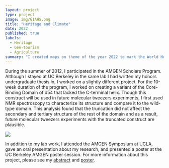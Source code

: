 ```yaml
---
layout: project
type: project
image: img/GIAHS.png
title: "Heritage and Climate"
date: 2022
published: true
labels:
  - Heritage
  - Geo-tourism
  - Agriculture
summary: "I created maps on theme of the year 2022 to mark the World Heritage Day 2022 on global, national and regional level"
---
```


During the summer of 2012, I participated in the AMGEN Scholars Program. Although I stayed at UC Berkeley in the same lab I had written my honors undergraduate thesis in, I worked on a slightly different project. For the 10-week duration of the program, I worked on creating a variant of the Core-Binding Domain of σ54 that lacked the C-terminal helix. Though this construct will be used in future molecular tweezers experiments, I first used NMR spectroscopy to characterize its structure and compare it to the wild-type domain. This analysis found that the truncation did not affect the secondary and tertiary structure of the rest of the domain and as a result, future molecular tweezers experiments with the truncated construct are plausible.

<img class="img-fluid" src="/images/GIAHS.png">

In addition to my lab work, I attended the AMGEN Symposium at UCLA, gave an oral presentation about my research, and presented a poster at the UC Berkeley AMGEN poster session. For more information about this project, please see my [abstract](/resources/amgen-abstract.pdf) and [poster](/resources/amgen-poster.pdf).
